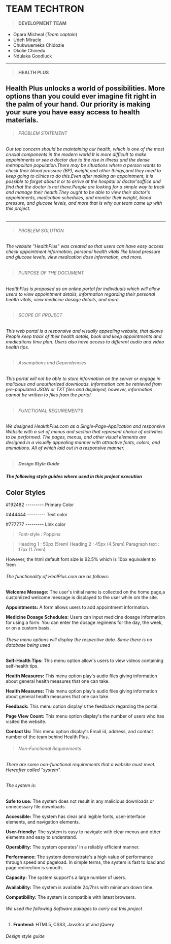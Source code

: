 # TEAM TECHTRON 

>#### DEVELOPMENT TEAM
* Opara Micheal (*Team captain*)
* Udeh Miracle
* Chukwuemeka Chidozie
* Okolie Chinedu
* Ndulaka Goodluck

---
>#### HEALTH PLUS
 Health Plus unlocks a world of possibilities. More options than you could ever imagine fit right in the palm of your hand. Our priority is making your sure you have easy access to health materials.
---
 
>###### PROBLEM STATEMENT
###### Our top concern should be maintaining our health, which is one of the most crucial components in the modern world.It is more difficult to make appointments or see a doctor due to the rise in illness and the dense metropolitan population.There may be situations where a person wants to check their blood pressure (BP), weight,and other things,and they need to keep going to clinics to do this.Even after making an appointment, it is possible to forget about it or to arrive at the hospital or doctor'soffice and find that the doctor is not there.People are looking for a simple way to track and manage their health.They ought to be able to view their doctor's appointments, medication schedules, and monitor their weight, blood pressure, and glucose levels, and more that is why our team came up with this project.  
---
>###### PROBLEM SOLUTION
###### The website  "HealthPlus" was created so that users can have easy access check appointment information, personal health vitals like blood pressure and glucose levels, view medication dose information, and more.
>###### PURPOSE OF THE DOCUMENT
###### HealthPlus is proposed as an online portal for individuals which will allow users to view appointment details, information regarding their personal health vitals, view medicine dosage details, and more. 

>###### SCOPE OF PROJECT

###### This web portal is a responsive and visually appealing website, that allows People keep track of their health detais, book and keep appointments and medications time plan. Users also have access to different audio and video health tips.

>###### Assumptions and Dependencies

###### This  portal will not be able to store information on the server or engage in malicious and unauthorized downloads. Information can be retrieved from pre-populated JSON or TXT files and displayed, however, information cannot be written to  files from  the portal.

>###### FUNCTIONAL REQUIREMENTS
###### We designed HeakthPlus.com as a Single-Page-Application and responsive Website with a set of menus and section that represent choice of activities to be performed. The pages, menus, and other visual elements are designed in a visually appealing manner with attractive fonts, colors, and animations. All of which laid out in a responsive manner.

> ##### Design Style Guide

##### The following style guides where used in this project execution

Color Styles
 ---
 #192482 --------- Primary Color
 
 #444444 --------- Text color
 
 #777777 --------- LInk color
 
 > Font-style : Poppins
 
 > Heading 1 : 50px (5rem)
 > Heading 2 : 45px (4.5rem)
 > Paragraph text : 17px (1.7rem)
 
 However, the html default font size is 62.5% which is 10px equivalent to 1rem
 
 
###### The functionality of HealPlus.com are as follows:
 **Welcome Message:** 
 The user's initial name is collected on the home page,a customized welcome message is displayed to the user while om the site. 
 
 **Appointments:** A form allows users to add appointment information.

 **Medicine Dosage Schedules:** Users can input medicine dosage information for using a form.
You can enter the dosage regimens for the day, the week, or on a custom basis.

###### These menu options will display the respective data. Since there is no database being used

 **Self-Health Tips:** This menu option allow's users to view videos containing self-health tips.  
 
 **Health Measures:** This menu option play's audio files giving information about general 
health measures that one can take.  

**Health Measures:** This menu option play's audio files giving information about general 
health measures that one can take. 

**Feedback:** This menu option display's the feedback regarding the portal.

**Page View Count:** This menu option display's the number of users who has visited the website.

**Contact Us:** This menu option display's Email id, address, and contact number of 
the team behind Health Plus.  
 
>###### Non-Functional Requirements

###### There are some non-functional requirements that a website must meet. Hereafter called "system".
  
###### The system is: 

**Safe to use:** The system does not result in any malicious downloads or unnecessary file 
downloads. 
 
**Accessible:** The system  has clear and legible fonts, user-interface elements, and 
navigation elements. 
 
**User-friendly:**  The  system  is easy  to  navigate with clear  menus and other 
elements and easy to understand. 
 
**Operability:** The system operates' in a reliably efficient manner. 
 
**Performance:** The system demonstrate's a high value of performance through speed and pageload. In simple terms, the system is fast to load and page redirection 
is smooth.  
 
**Capacity:** The system  support's a large number of users. 
 
**Availability:** The system is available 24/7hrs with minimum down time.  
 
**Compatibility:** The system is compatible with latest browsers. 

######  We used the following Software pakages to carry out this project
  
1.  **Frontend:** HTML5, CSS3, JavaScript and jQuery
 
 ######  Design style guide 
 


 









 









